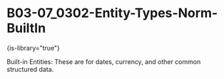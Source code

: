 # B03-07_0302-Entity-Types-Norm-BuiltIn

{is-library="true"}

<snippet id="B03-07_0302-Entity-Types-Norm-BuiltIn_snippet">



Built-in Entities: These are for dates, currency, and other common structured data.


</snippet>